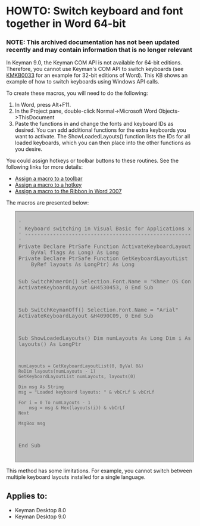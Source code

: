 # HOWTO: Switch keyboard and font together in Word 64-bit

### **NOTE**: This archived documentation has not been updated recently and may contain information that is no longer relevant


<p>In Keyman 9.0, the Keyman COM API is not available for 64-bit editions. Therefore, you cannot use Keyman's COM API to switch keyboards (see <a href='http://help.keyman.com/kb/33'>KMKB0033</a> for an example for 32-bit editions of Word). This KB shows an example of how to switch keyboards using Windows API calls.</p>

<p>To create these macros, you will need to do the following:</p>

<ol>
<li>In Word, press Alt+F11.</li>
<li>In the Project pane, double-click Normal->Microsoft Word Objects-&gt;ThisDocument
<li>Paste the functions in and change the fonts and keyboard IDs as desired.  You can add additional functions for the extra keyboards you want to activate. The ShowLoadedLayouts() function lists the IDs for all loaded keyboards, which you can then place into the other functions as you desire.
</ol>

<p>You could assign hotkeys or toolbar buttons to these routines.  See the following links for more details:</p>

<ul>
<li><a href='http://word.mvps.org/FAQs/Customization/AsgnCmdOrMacroToToolbar.htm'>Assign a macro to a toolbar</a></li>
<li><a href='http://word.mvps.org/FAQs/Customization/AsgnCmdOrMacroToHotkey.htm'>Assign a macro to a hotkey</a></li>
<li><a href='http://word.mvps.org/FAQs/Customization/CustomizeRibbon.htm'>Assign a macro to the Ribbon in Word 2007</a></li>
</ul>

<p>The macros are presented below:</p>

<blockquote style='background: #c0c0c0; padding: 8px; border: solid 1px #808080'><pre>'
' Keyboard switching in Visual Basic for Applications x64
' -------------------------------------------------------
'
Private Declare PtrSafe Function ActivateKeyboardLayout Lib "user32" (ByVal HKL As LongPtr, _
    ByVal flags As Long) As Long
Private Declare PtrSafe Function GetKeyboardLayoutList Lib "user32" (ByVal size As Long, _
    ByRef layouts As LongPtr) As Long

Sub SwitchKhmerOn()
    Selection.Font.Name = "Khmer OS Content"
    ActivateKeyboardLayout &H4530453, 0
End Sub

Sub SwitchKeymanOff()
    Selection.Font.Name = "Arial"
    ActivateKeyboardLayout &H4090C09, 0
End Sub

Sub ShowLoadedLayouts()
    Dim numLayouts As Long
    Dim i As Long
    Dim layouts() As LongPtr

    numLayouts = GetKeyboardLayoutList(0, ByVal 0&)
    ReDim layouts(numLayouts - 1)
    GetKeyboardLayoutList numLayouts, layouts(0)

    Dim msg As String
    msg = "Loaded keyboard layouts: " & vbCrLf & vbCrLf

    For i = 0 To numLayouts - 1
        msg = msg & Hex(layouts(i)) & vbCrLf
    Next

    MsgBox msg
End Sub</pre></blockquote>

<p>This method has some limitations. For example, you cannot switch between multiple keyboard layouts installed for a single language.</p>

## Applies to:
 * Keyman Desktop 8.0
 * Keyman Desktop 9.0
